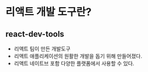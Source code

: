 # 리액트 개발 도구란?

## react-dev-tools
- 리액트 팀이 만든 개발도구
- 리액트 애플리케이션의 원활한 개발을 돕기 위해 만들어졌다.
- 리액트 네이트브 포함 다양한 플랫폼에서 사용할 수 있다.